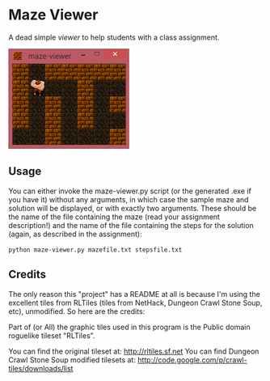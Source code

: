 Maze Viewer
===========

A dead simple _viewer_ to help students with a class assignment.

![screenshot](res/screenshot.png)

Usage
-----

You can either invoke the maze-viewer.py script (or the generated .exe if you have it) without any arguments, in which case the sample maze and solution will be displayed, or with exactly two arguments. These should be the name of the file containing the maze (read your assignment description!) and the name of the file containing the steps for the solution (again, as described in the assignment):

```
python maze-viewer.py mazefile.txt stepsfile.txt
```

Credits
-------

The only reason this "project" has a README at all is because I'm using the excellent tiles from RLTiles (tiles from NetHack, Dungeon Crawl Stone Soup, etc), unmodified. So here are the credits:

Part of (or All) the graphic tiles used in this program is the Public domain roguelike tileset "RLTiles".

You can find the original tileset at: http://rltiles.sf.net
You can find Dungeon Crawl Stone Soup modified tilesets at: http://code.google.com/p/crawl-tiles/downloads/list
